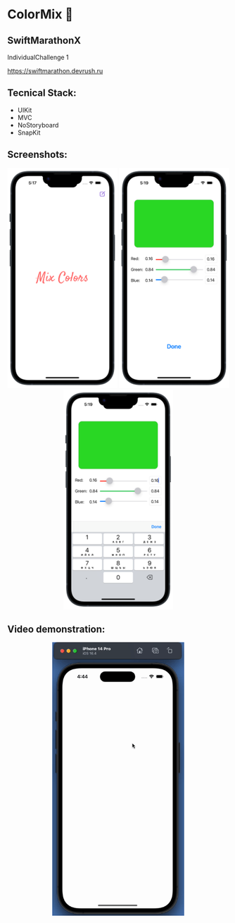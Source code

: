 # ColorMix 🎨

## SwiftMarathonX

IndividualСhallenge 1

https://swiftmarathon.devrush.ru

## Tecnical Stack:
* UIKit
* MVC
* NoStoryboard
* SnapKit


## Screenshots:
<p align="center">
  <img src="https://github.com/Kirilloao/ColorMix/blob/main/Simulator%20Screenshot%20-%20iPhone%2014%20Pro%20-%202023-11-04%20at%2017-portrait.png" width="250" height=500 />
  <img src="https://github.com/Kirilloao/ColorMix/blob/main/Simulator%20Screenshot%20-%20iPhone%2014%20Pro%20-%202023-11-04%20at%2017-portrait%20copy.png" width="250" height=500 />
  <img src="https://github.com/Kirilloao/ColorMix/blob/main/Simulator%20Screenshot%20-%20iPhone%2014%20Pro%20-%202023-11-04%20at%2017-portrait%20copy%202.png" width="250" height=500 />
</p>


## Video demonstration:

<p align="center">
  <img src="https://github.com/Kirilloao/ColorMix/blob/main/colorMixGif.gif" width="300"/>
</p>



